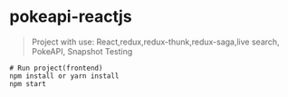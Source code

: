 # pokeapi-reactjs

> Project with use: React,redux,redux-thunk,redux-saga,live search, PokeAPI, Snapshot Testing

```
# Run project(frontend)
npm install or yarn install
npm start
```

